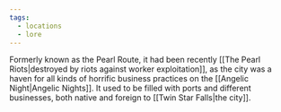 ```yaml
---
tags:
  - locations
  - lore
---
```

Formerly known as the Pearl Route, it had been recently [[The Pearl Riots|destroyed by riots against worker exploitation]], as the city was a haven for all kinds of horrific business practices on the [[Angelic Night|Angelic Nights]]. It used to be filled with ports and different businesses, both native and foreign to [[Twin Star Falls|the city]].
